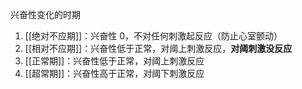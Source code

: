 兴奋性变化的时期
1. [[绝对不应期]]：兴奋性 0，不对任何刺激起反应（防止心室颤动）
2. [[相对不应期]]：兴奋性低于正常，对阈上刺激反应，**对阈刺激没反应**
3. [[正常期]]：兴奋性低于正常，对阈上刺激反应
4. [[超常期]]：兴奋性高于正常，对阈下刺激反应